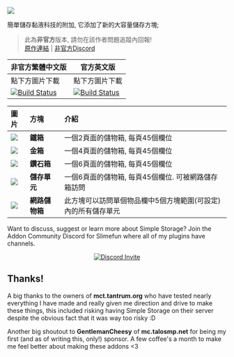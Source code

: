 ![](https://github.com/Sefiraat/Simple-Storage/blob/master/Images/logo/logo_large.png?raw=true)

簡單儲存黏液科技的附加, 它添加了新的大容量儲存方塊;

> 此為**非官方**版本, 請勿在該作者問題追蹤內回報! <br>
> [原作連結](https://github.com/Sefiraat/Simple-Storage) | [非官方Discord](https://discord.gg/GF4CwjFXT9)

| 非官方繁體中文版 | 官方英文版 |
| -------- | -------- |
| 點下方圖片下載 | 點下方圖片下載 |
| [![Build Status](https://xmikux.github.io/builds/SlimeTraditionalTranslation/Simple-Storage/master/badge.svg)](https://xmikux.github.io/builds/SlimeTraditionalTranslation/Simple-Storage/master) | [![Build Status](https://thebusybiscuit.github.io/builds/Sefiraat/Simple-Storage/master/badge.svg)](https://thebusybiscuit.github.io/builds/Sefiraat/Simple-Storage/master) | 

|圖片 |方塊 |介紹 |
|:---|:---|:---|
|![](https://github.com/Sefiraat/Simple-Storage/blob/master/Images/wiki/items/chest_iron.png?raw=true)|**鐵箱** | 一個2頁面的儲物箱, 每頁45個欄位 |
|![](https://github.com/Sefiraat/Simple-Storage/blob/master/Images/wiki/items/chest_gold.png?raw=true)|**金箱** | 一個4頁面的儲物箱, 每頁45個欄位 |
|![](https://github.com/Sefiraat/Simple-Storage/blob/master/Images/wiki/items/chest_diamond.png?raw=true)|**鑽石箱** | 一個6頁面的儲物箱, 每頁45個欄位 |
|![](https://github.com/Sefiraat/Simple-Storage/blob/master/Images/wiki/items/inventory_cell_basic.png?raw=true)|**儲存單元** | 一個6頁面的儲物箱, 每頁45個欄位. 可被網路儲存箱訪問 |
|![](https://github.com/Sefiraat/Simple-Storage/blob/master/Images/wiki/items/chest_master.png?raw=true)|**網路儲物箱** | 此方塊可以訪問單個物品欄中5個方塊範圍(可設定)內的所有儲存單元 |

Want to discuss, suggest or learn more about Simple Storage? Join the Addon Community Discord for Slimefun where all of my plugins have channels.
<p align="center">
  <a href="https://discord.gg/SqD3gg5SAU">
    <img src="https://discordapp.com/api/guilds/809178621424041997/widget.png?style=banner3" alt="Discord Invite"/>
  </a>
</p>


## Thanks!

A big thanks to the owners of **mct.tantrum.org** who have tested nearly everything I have made and really given me direction and drive to make these things, this included risking having Simple Storage on their server despite the obvious fact that it was way too risky :D

Another big shoutout to **GentlemanCheesy** of **mc.talosmp.net** for being my first (and as of writing this, only!) sponsor. A few coffee's a month to make me feel better about making these addons <3
